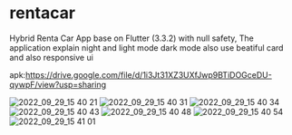 # rentacar

Hybrid Renta Car App base on Flutter (3.3.2) with null safety, The application explain night and light mode dark mode also use beatiful card and also responsive ui

apk:https://drive.google.com/file/d/1i3Jt31XZ3UXfJwp9BTiDOGceDU-qywpF/view?usp=sharing


![2022_09_29_15 40 21](https://user-images.githubusercontent.com/111660088/193014001-826468c4-90c2-415a-86da-c51460da47d4.jpg)
![2022_09_29_15 40 31](https://user-images.githubusercontent.com/111660088/193014007-66aaea9f-d1e4-422e-ae82-3435db6f1faa.jpg)
![2022_09_29_15 40 34](https://user-images.githubusercontent.com/111660088/193014008-9645266b-c77c-411e-87b9-548f9b2275cf.jpg)
![2022_09_29_15 40 43](https://user-images.githubusercontent.com/111660088/193014011-50ab6ab4-0e23-4e94-9f9e-278064da23ea.jpg)
![2022_09_29_15 40 48](https://user-images.githubusercontent.com/111660088/193014015-fc120bbf-afc4-479e-a801-7b470dc3ed13.jpg)
![2022_09_29_15 40 54](https://user-images.githubusercontent.com/111660088/193014020-c97bba1a-ddd4-4776-87dd-4746e4b38b6b.jpg)
![2022_09_29_15 41 01](https://user-images.githubusercontent.com/111660088/193014024-4eeeb4d0-c455-4547-8c07-c26d5dad3a71.jpg)
